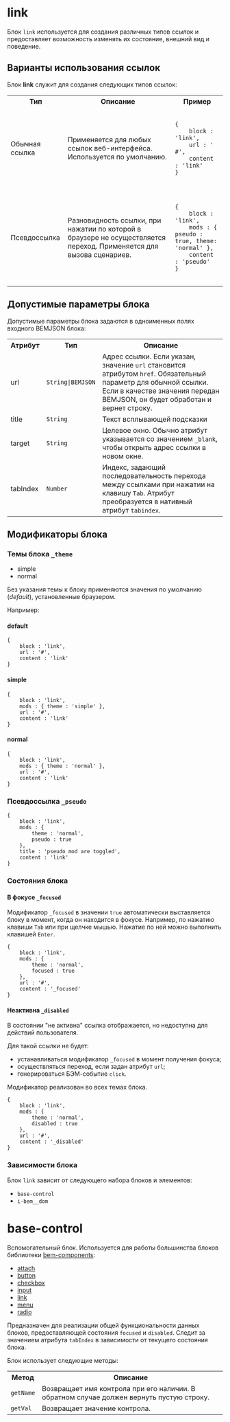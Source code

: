 # link

Блок `link` используется для создания различных типов ссылок и предоставляет возможность изменять их состояние, внешний вид и поведение.


## Варианты использования ссылок

Блок **link** служит для создания следующих типов ссылок:

<table>
    <tr>
        <th>Тип</th>
        <th>Описание</th>
        <th>Пример</th>
    </tr>
    <tr>
        <td>Обычная ссылка</td>
        <td>Применяется для любых ссылок веб-интерфейса. Используется по умолчанию.</td>
        <td>
            <pre><code>
{
    block : 'link',
    url : ' #',
    content : 'link'
}
            </code></pre>
        </td>
    </tr>
    <tr>
        <td>Псевдоссылка</td>
        <td>Разновидность ссылки, при нажатии по которой в браузере не осуществляется переход. Применяется для вызова сценариев.
        </td>
        <td>
            <pre><code>
{
    block : 'link',
    mods : { pseudo : true, theme: 'normal' },
    content : 'pseudo'
}
            </code></pre>
        </td>
    </tr>
</table>


## Допустимые параметры блока

Допустимые параметры блока задаются в одноименных полях входного BEMJSON блока:

<table>
    <tr>
        <th>Атрибут</th>
        <th>Тип</th>
        <th>Описание</th>
    </tr>
    <tr>
        <td>url</td>
        <td><code>String|BEMJSON</code></td>
        <td>Адрес ссылки. Если указан, значение <code>url</code> становится атрибутом <code>href</code>. Обязательный параметр для обычной ссылки. Если в качестве значения передан BEMJSON, он будет обработан и вернет строку.</td>
    </tr>
    <tr>
        <td>title</td>
        <td><code>String</code></td>
        <td>Текст всплывающей подсказки</td>
    </tr>
    <tr>
        <td>target</td>
        <td><code>String</code></td>
        <td>Целевое окно. Обычно атрибут указывается со значением <code>_blank</code>, чтобы открыть адрес ссылки в новом окне.</td>
    </tr>
    <tr>
        <td>tabIndex</td>
        <td><code>Number</code></td>
        <td> Индекс, задающий последовательность перехода между ссылками при нажатии на клавишу <code>Tab</code>. Атрибут преобразуется в нативный атрибут <code>tabindex</code>.</td>
    </tr>
</table>


## Модификаторы блока

### Темы блока `_theme`

 * simple
 * normal

Без указания темы к блоку применяются значения по умолчанию (*default*), установленные браузером.

Например:

#### default
```bemjson
{
    block : 'link',
    url : '#',
    content : 'link'
}
```


#### simple

```bemjson
{
    block : 'link',
    mods : { theme : 'simple' },
    url : '#',
    content : 'link'
}
```


#### normal

```bemjson
{
    block : 'link',
    mods : { theme : 'normal' },
    url : '#',
    content : 'link'
}
```

### Псевдоссылка `_pseudo`

```bemjson
{
    block : 'link',
    mods : {
        theme : 'normal',
        pseudo : true
    },
    title : 'pseudo mod are toggled',
    content : 'link'
}
```


### Состояния блока

#### В фокусе `_focused`

Модификатор `_focused` в значении `true` автоматически выставляется блоку в момент, когда он находится в фокусе. Например, по нажатию клавиши `Tab` или при щелчке мышью. Нажатие по ней можно выполнить клавишей `Enter`.

```
{
    block : 'link',
    mods : {
        theme : 'normal',
        focused : true
    },
    url : '#',
    content : '_focused'
}
```


#### Неактивна `_disabled`

В состоянии "не активна" ссылка отображается, но недоступна для действий пользователя.

Для такой ссылки не будет:

* устанавливаться модификатор `_focused` в момент получения фокуса;
* осуществляться переход, если задан атрибут `url`;
* генерироваться БЭМ-событие `click`.

Модификатор реализован во всех темах блока.

```bemjson
{
    block : 'link',
    mods : {
        theme : 'normal',
        disabled : true
    },
    url : '#',
    content : '_disabled'
}
```


### Зависимости блока

Блок `link` зависит от следующего набора блоков и элементов:

* `base-control`
* `i-bem__dom`

# base-control

Вспомогательный блок. Используется для работы большинства блоков библиотеки [bem-components](https://github.com/bem/bem-components):

* [attach](https://github.com/bem/bem-components/blob/v2/common.blocks/attach/attach.ru.md)
* [button](https://github.com/bem/bem-components/blob/v2/common.blocks/button/button.ru.md)
* [checkbox](https://github.com/bem/bem-components/blob/v2/common.blocks/checkbox/checkbox.ru.title.txt)
* [input](https://github.com/bem/bem-components/blob/v2/common.blocks/input/input.ru.md)
* [link](https://github.com/bem/bem-components/blob/v2/common.blocks/link/link.ru.md)
* [menu](https://github.com/bem/bem-components/tree/v2/common.blocks/menu/menu.ru.md)
* [radio](https://github.com/bem/bem-components/tree/v2/common.blocks/radio/radio.ru.md)

Предназначен для реализации общей функциональности данных блоков, предоставляющей состояния `focused` и `disabled`.
Следит за значением атрибута `tabIndex` в зависимости от текущего состояния блока.

Блок использует следующие методы:


<table>
    <tr>
        <th>Метод</td>
        <th>Описание</td>
    </tr>
    <tr>
        <td><code>getName</code></td>
        <td>Возвращает имя контрола при его наличии. В обратном случае должен вернуть пустую строку.</td>
    </tr>
    <tr>
        <td><code>getVal</code></td>
        <td>Возвращает значение контрола.</td>
    </tr>
</table>
